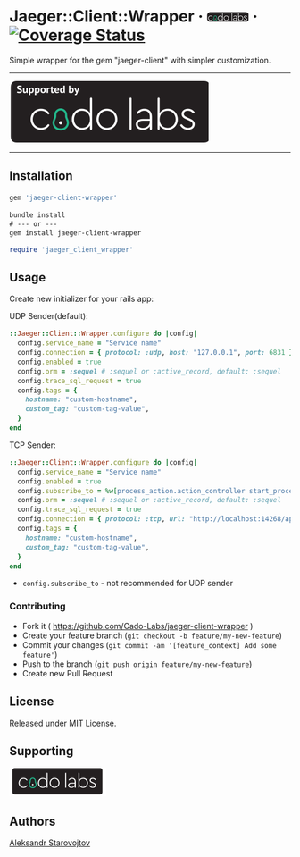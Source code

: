 # Jaeger::Client::Wrapper &middot; [![Supporting](https://github.com/Cado-Labs/cado-labs-logos/blob/main/cado_labs_badge.png)](https://github.com/Cado-Labs/) &middot; [![Coverage Status](https://coveralls.io/repos/github/Cado-Labs/jaeger-client-wrapper/badge.svg?branch=gem-without-zeitwerk)](https://coveralls.io/github/Cado-Labs/jaeger-client-wrapper?branch=gem-without-zeitwerk)

Simple wrapper for the gem "jaeger-client" with simpler customization.

---

<p>
  <a href="https://github.com/Cado-Labs">
    <img src="https://github.com/Cado-Labs/cado-labs-logos/blob/main/cado_labs_supporting.svg" alt="Supported by Cado Labs" />
  </a>
</p>

---

## Installation

```ruby
gem 'jaeger-client-wrapper'
```

```shell
bundle install
# --- or ---
gem install jaeger-client-wrapper
```

```ruby
require 'jaeger_client_wrapper' 
```

## Usage

Create new initializer for your rails app:

UDP Sender(default):
```ruby
::Jaeger::Client::Wrapper.configure do |config|
  config.service_name = "Service name"
  config.connection = { protocol: :udp, host: "127.0.0.1", port: 6831 }
  config.enabled = true
  config.orm = :sequel # :sequel or :active_record, default: :sequel
  config.trace_sql_request = true
  config.tags = {
    hostname: "custom-hostname",
    custom_tag: "custom-tag-value",
  }
end
```

TCP Sender:
```ruby
::Jaeger::Client::Wrapper.configure do |config|
  config.service_name = "Service name"
  config.enabled = true
  config.subscribe_to = %w[process_action.action_controller start_processing.action_controller] # set ActiveSupport::Notifications namespaces
  config.orm = :sequel # :sequel or :active_record, default: :sequel
  config.trace_sql_request = true
  config.connection = { protocol: :tcp, url: "http://localhost:14268/api/traces", headers: { key: "value" } }
  config.tags = {
    hostname: "custom-hostname",
    custom_tag: "custom-tag-value",
  }
end
```
- `config.subscribe_to` - not recommended for UDP sender

### Contributing
 
 - Fork it ( https://github.com/Cado-Labs/jaeger-client-wrapper )
 - Create your feature branch (`git checkout -b feature/my-new-feature`)
 - Commit your changes (`git commit -am '[feature_context] Add some feature'`)
 - Push to the branch (`git push origin feature/my-new-feature`)
 - Create new Pull Request

## License

Released under MIT License.

## Supporting

<a href="https://github.com/Cado-Labs">
  <img src="https://github.com/Cado-Labs/cado-labs-logos/blob/main/cado_labs_logo.png" alt="Supported by Cado Labs" />
</a>

## Authors

[Aleksandr Starovojtov](https://github.com/AS-AlStar)
